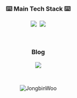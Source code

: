 
<h3 align="center"> ⌨️ Main Tech Stack ⌨️ </h3>
<p align="center">
  <img src="https://img.shields.io/badge/Python-3766AB?style=flat-square&logo=Python&logoColor=white"/></a>&nbsp 
  <img src="https://img.shields.io/badge/Pytorch-EE4C2C?style=flat-square&logo=Pytorch&logoColor=white"/></a>
</p>
<br>
<h3 align="center"> Blog </h3>
<p align="center">
  <a href="https://jongbinwoo.github.io/"><img src="https://img.shields.io/badge/Blog-181717?style=flat-square&logo=Vimeo&logoColor=white&link=https://jongbinwoo.github.io/"/></a>
</p>
<br>
<p align="center">
  <img src="https://github-readme-stats.vercel.app/api?username=JongbinWoo&show_icons=true&theme=prussian&count_private=true&include_all_commits=true&locale=en&show_icons=true" alt="JongbinWoo" align="center"/>
</p>
<!--
**JongbinWoo/JongbinWoo** is a ✨ _special_ ✨ repository because its `README.md` (this file) appears on your GitHub profile.

Here are some ideas to get you started:

- 🔭 I’m currently working on ...
- 🌱 I’m currently learning ...
- 👯 I’m looking to collaborate on ...
- 🤔 I’m looking for help with ...
- 💬 Ask me about ...
- 📫 How to reach me: ...
- 😄 Pronouns: ...
- ⚡ Fun fact: ...
-->
